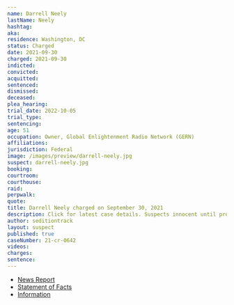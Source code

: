 ```yaml
---
name: Darrell Neely
lastName: Neely
hashtag:
aka:
residence: Washington, DC
status: Charged
date: 2021-09-30
charged: 2021-09-30
indicted:
convicted:
acquitted:
sentenced:
dismissed:
deceased:
plea_hearing:
trial_date: 2022-10-05
trial_type:
sentencing:
age: 51
occupation: Owner, Global Enlightenment Radio Network (GERN)
affiliations:
jurisdiction: Federal
image: /images/preview/darrell-neely.jpg
suspect: darrell-neely.jpg
booking:
courtroom:
courthouse:
raid:
perpwalk:
quote:
title: Darrell Neely charged on September 30, 2021
description: Click for latest case details. Suspects innocent until proven guilty.
author: seditiontrack
layout: suspect
published: true
caseNumber: 21-cr-0642
videos:
charges:
sentence:
---
```

- [News Report](https://www.msn.com/en-us/news/us/man-charged-in-jan-6-riot-stole-capitol-officers-hat-wore-it-on-his-youtube-channel-officials-say/ar-AAPIwIu)
- [Statement of Facts](https://www.justice.gov/usao-dc/case-multi-defendant/file/1457771/download)
- [Information](https://www.justice.gov/usao-dc/case-multi-defendant/file/1457766/download)
